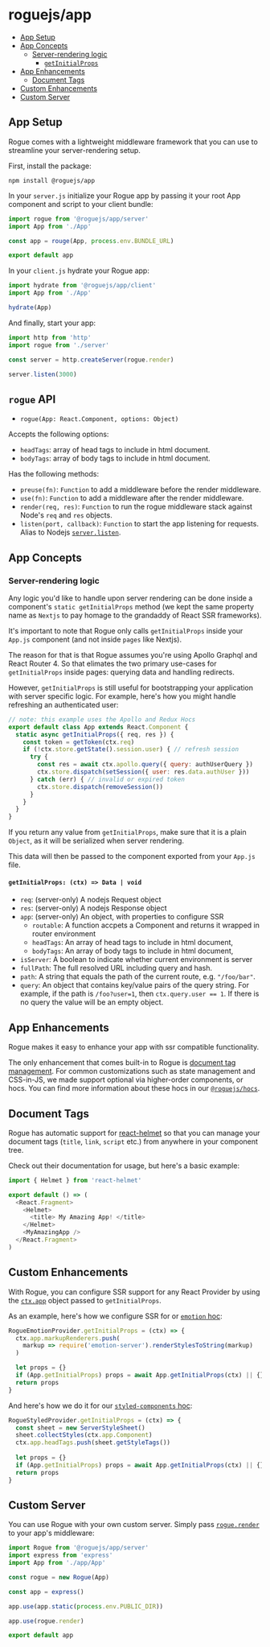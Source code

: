 # roguejs/app

- [App Setup](#app-setup)
- [App Concepts](#app-concepts)
  - [Server-rendering logic](#packages/rogue-app#server-rendering-logic)
    - [`getInitialProps`](#getinitialprops-ctx--data--void)
- [App Enhancements](#app-enhancements)
  - [Document Tags](#document-tags)
- [Custom Enhancements](#custom-enhancements)
- [Custom Server](#custom-server)

## App Setup

Rogue comes with a lightweight middleware framework that you can use to streamline your server-rendering setup.

First, install the package: 

```
npm install @roguejs/app
```

In your `server.js` initialize your Rogue app by passing it your root App component and script to your client bundle: 

```js
import rogue from '@roguejs/app/server'
import App from './App'

const app = rouge(App, process.env.BUNDLE_URL)

export default app
```

In your `client.js` hydrate your Rogue app:

```js
import hydrate from '@roguejs/app/client'
import App from './App'

hydrate(App)
```

And finally, start your app: 

```js
import http from 'http'
import rogue from './server'

const server = http.createServer(rogue.render)

server.listen(3000)
```

## `rogue` API

* `rogue(App: React.Component, options: Object)`

Accepts the following options:
* `headTags`: array of head tags to include in html document.
* `bodyTags`: array of body tags to include in html document.

Has the following methods:

* `preuse(fn)`: `Function` to add a middleware before the render middleware.
* `use(fn)`: `Function` to add a middleware after the render middleware.
* `render(req, res)`: `Function` to run the rogue middleware stack against Node's `req` and `res` objects.
* `listen(port, callback)`: `Function` to start the app listening for requests. Alias to Nodejs [`server.listen`](https://nodejs.org/dist/latest-v6.x/docs/api/http.html#http_server_listen_port_hostname_backlog_callback).

## App Concepts 

### Server-rendering logic

Any logic you'd like to handle upon server rendering can be done inside a component's `static getInitialProps` method (we kept the same property name as `Nextjs` to pay homage to the grandaddy of React SSR frameworks).

It's important to note that Rogue only calls `getInitialProps` inside your `App.js` component (and not inside `pages` like Nextjs).

The reason for that is that Rogue assumes you're using Apollo Graphql and React Router 4. So that elimates the two primary use-cases for `getInitialProps` inside pages: querying data and handling redirects.

However, `getInitialProps` is still useful for bootstrapping your application with server specific logic. For example, here's how you might handle refreshing an authenticated user:

```js
// note: this example uses the Apollo and Redux Hocs
export default class App extends React.Component {
  static async getInitialProps({ req, res }) {
    const token = getToken(ctx.req)
    if (!ctx.store.getState().session.user) { // refresh session
      try {
        const res = await ctx.apollo.query({ query: authUserQuery })
        ctx.store.dispatch(setSession({ user: res.data.authUser }))
      } catch (err) { // invalid or expired token 
        ctx.store.dispatch(removeSession())
      }
    }
  }
}
```

If you return any value from `getInitialProps`, make sure that it is a plain `Object`, as it will be serialized when server rendering.

This data will then be passed to the component exported from your `App.js` file.

#### `getInitialProps: (ctx) => Data | void`

- `req`: (server-only) A nodejs Request object
- `res`: (server-only) A nodejs Response object
- `app`: (server-only) An object, with properties to configure SSR
  - `routable`: A function accpets a Component and returns it wrapped in router environment
  - `headTags`: An array of head tags to include in html document,
  - `bodyTags`: An array of body tags to include in html document,
- `isServer`: A boolean to indicate whether current environment is server
- `fullPath`: The full resolved URL including query and hash.
- `path`: A string that equals the path of the current route, e.g. `"/foo/bar"`.
- `query`: An object that contains key/value pairs of the query string. For example, if the path is `/foo?user=1`, then `ctx.query.user == 1`. If there is no query the value will be an empty object.

## App Enhancements

Rogue makes it easy to enhance your app with ssr compatible functionality.

The only enhancement that comes built-in to Rogue is [document tag management](#document-tags). For common customizations such as state management and CSS-in-JS, we made support optional via higher-order components, or hocs. You can find more information about these hocs in our [`@roguejs/hocs`](https://github.com/alidcastano/rogue.js/tree/master/packages/rogue-hocs). 

## Document Tags 

Rogue has automatic support for [react-helmet](https://github.com/nfl/react-helmet) so that you can manage your document tags (`title`, `link`, `script` etc.) from anywhere in your component tree.

Check out their documentation for usage, but here's a basic example: 

```js
import { Helmet } from 'react-helmet'

export default () => (
  <React.Fragment>
    <Helmet>
      <title> My Amazing App! </title>
    </Helmet>
    <MyAmazingApp />
  </React.Fragment>
)
```

## Custom Enhancements

With Rogue, you can configure SSR support for any React Provider by using the [`ctx.app`](#getinitialprops-ctx--data--void) object passed to `getInitialProps`.

As an example, here's how we configure SSR for or [`emotion` hoc](https://github.com/alidcastano/rogue.js/tree/master/packages/rogue-hocs/emotion):

```js
RogueEmotionProvider.getInitialProps = (ctx) => {
  ctx.app.markupRenderers.push(
    markup => require('emotion-server').renderStylesToString(markup)
  )

  let props = {}
  if (App.getInitialProps) props = await App.getInitialProps(ctx) || {}
  return props
}
```

And here's how we do it for our [`styled-components` hoc](https://github.com/alidcastano/rogue.js/tree/master/packages/rogue-hocs/styled-components):

```js
RogueStyledProvider.getInitialProps = (ctx) => {
  const sheet = new ServerStyleSheet()
  sheet.collectStyles(ctx.app.Component)
  ctx.app.headTags.push(sheet.getStyleTags())
  
  let props = {}
  if (App.getInitialProps) props = await App.getInitialProps(ctx) || {}
  return props
}
```

## Custom Server

You can use Rogue with your own custom server. Simply pass [`rogue.render`](https://github.com/alidcastano/rogue.js/tree/master/packages/rogue-app#rogue-api) to your app's middleware:

```js
import Rogue from '@roguejs/app/server'
import express from 'express'
import App from './app/App'

const rogue = new Rogue(App)

const app = express()

app.use(app.static(process.env.PUBLIC_DIR))

app.use(rogue.render)

export default app
```
